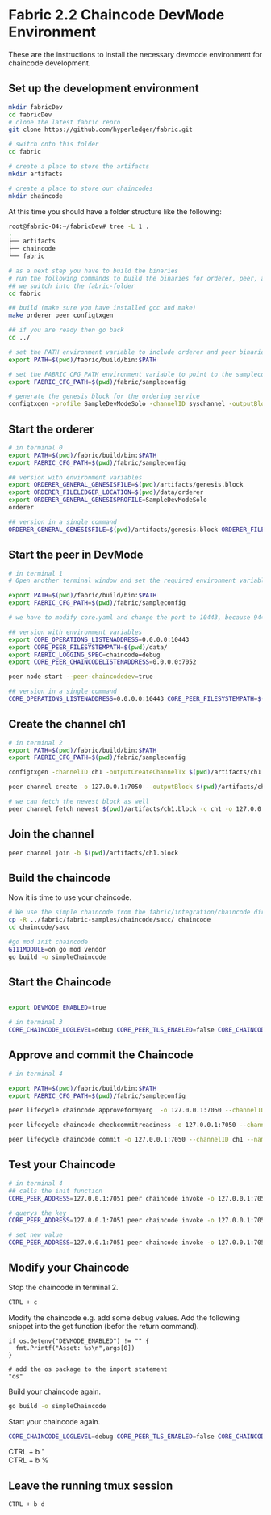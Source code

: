 # Fabric 2.2 Chaincode DevMode Environment
These are the instructions to install the necessary devmode environment for chaincode development. 

## Set up the development environment

```bash
mkdir fabricDev
cd fabricDev
# clone the latest fabric repro
git clone https://github.com/hyperledger/fabric.git

# switch onto this folder
cd fabric

# create a place to store the artifacts
mkdir artifacts

# create a place to store our chaincodes
mkdir chaincode
```
At this time you should have a folder structure like the following:

```bash
root@fabric-04:~/fabricDev# tree -L 1 .
.
├── artifacts
├── chaincode
└── fabric
```

```bash
# as a next step you have to build the binaries
# run the following commands to build the binaries for orderer, peer, and configtxgen
## we switch into the fabric-folder
cd fabric

## build (make sure you have installed gcc and make)
make orderer peer configtxgen

## if you are ready then go back
cd ../

# set the PATH environment variable to include orderer and peer binaries
export PATH=$(pwd)/fabric/build/bin:$PATH

# set the FABRIC_CFG_PATH environment variable to point to the sampleconfig folder and MSP
export FABRIC_CFG_PATH=$(pwd)/fabric/sampleconfig

# generate the genesis block for the ordering service
configtxgen -profile SampleDevModeSolo -channelID syschannel -outputBlock genesisblock -configPath $FABRIC_CFG_PATH -outputBlock $(pwd)/artifacts/genesis.block
```

## Start the orderer
```bash
# in terminal 0
export PATH=$(pwd)/fabric/build/bin:$PATH
export FABRIC_CFG_PATH=$(pwd)/fabric/sampleconfig

## version with environment variables
export ORDERER_GENERAL_GENESISFILE=$(pwd)/artifacts/genesis.block
export ORDERER_FILELEDGER_LOCATION=$(pwd)/data/orderer
export ORDERER_GENERAL_GENESISPROFILE=SampleDevModeSolo 
orderer

## version in a single command
ORDERER_GENERAL_GENESISFILE=$(pwd)/artifacts/genesis.block ORDERER_FILELEDGER_LOCATION=$(pwd)/data/orderer ORDERER_GENERAL_GENESISPROFILE=SampleDevModeSolo orderer
```

## Start the peer in DevMode
```bash
# in terminal 1
# Open another terminal window and set the required environment variables to override the peer configuration and start the peer node. Starting the peer with the --peer-chaincodedev=true flag puts the peer into DevMode.

export PATH=$(pwd)/fabric/build/bin:$PATH
export FABRIC_CFG_PATH=$(pwd)/fabric/sampleconfig

# we have to modify core.yaml and change the port to 10443, because 9443 is double used between the orderer and the peer (operations services)

## version with environment variables
export CORE_OPERATIONS_LISTENADDRESS=0.0.0.0:10443
export CORE_PEER_FILESYSTEMPATH=$(pwd)/data/
export FABRIC_LOGGING_SPEC=chaincode=debug 
export CORE_PEER_CHAINCODELISTENADDRESS=0.0.0.0:7052 

peer node start --peer-chaincodedev=true

## version in a single command
CORE_OPERATIONS_LISTENADDRESS=0.0.0.0:10443 CORE_PEER_FILESYSTEMPATH=$(pwd)/data/ FABRIC_LOGGING_SPEC=chaincode=debug CORE_PEER_CHAINCODELISTENADDRESS=0.0.0.0:7052 peer node start --peer-chaincodedev=true

```
## Create the channel ch1
```bash
# in terminal 2
export PATH=$(pwd)/fabric/build/bin:$PATH
export FABRIC_CFG_PATH=$(pwd)/fabric/sampleconfig

configtxgen -channelID ch1 -outputCreateChannelTx $(pwd)/artifacts/ch1.tx -profile SampleSingleMSPChannel -configPath $FABRIC_CFG_PATH

peer channel create -o 127.0.0.1:7050 --outputBlock $(pwd)/artifacts/ch1.block -c ch1 -f $(pwd)/artifacts/ch1.tx

# we can fetch the newest block as well
peer channel fetch newest $(pwd)/artifacts/ch1.block -c ch1 -o 127.0.0.1:7050
```

## Join the channel
```bash 
peer channel join -b $(pwd)/artifacts/ch1.block
```

## Build the chaincode
Now it is time to use your chaincode.

```bash 
# We use the simple chaincode from the fabric/integration/chaincode directory to demonstrate how to run a chaincode package in DevMode. 
cp -R ../fabric/fabric-samples/chaincode/sacc/ chaincode
cd chaincode/sacc

#go mod init chaincode
G111MODULE=on go mod vendor 
go build -o simpleChaincode 
```

## Start the Chaincode
```bash 

export DEVMODE_ENABLED=true

# in terminal 3
CORE_CHAINCODE_LOGLEVEL=debug CORE_PEER_TLS_ENABLED=false CORE_CHAINCODE_ID_NAME=mycc:1.0 ./simpleChaincode -peer.address 127.0.0.1:7052

```

## Approve and commit the Chaincode

```bash 
# in terminal 4

export PATH=$(pwd)/fabric/build/bin:$PATH
export FABRIC_CFG_PATH=$(pwd)/fabric/sampleconfig

peer lifecycle chaincode approveformyorg  -o 127.0.0.1:7050 --channelID ch1 --name mycc --version 1.0 --sequence 1 --init-required --signature-policy "OR ('SampleOrg.member')" --package-id mycc:1.0

peer lifecycle chaincode checkcommitreadiness -o 127.0.0.1:7050 --channelID ch1 --name mycc --version 1.0 --sequence 1 --init-required --signature-policy "OR ('SampleOrg.member')"

peer lifecycle chaincode commit -o 127.0.0.1:7050 --channelID ch1 --name mycc --version 1.0 --sequence 1 --init-required --signature-policy "OR ('SampleOrg.member')" --peerAddresses 127.0.0.1:7051
```

## Test your Chaincode

```bash
# in terminal 4
## calls the init function
CORE_PEER_ADDRESS=127.0.0.1:7051 peer chaincode invoke -o 127.0.0.1:7050 -C ch1 -n mycc -c '{"Args":["msg","Hello"]}'  --isInit

# querys the key
CORE_PEER_ADDRESS=127.0.0.1:7051 peer chaincode invoke -o 127.0.0.1:7050 -C ch1 -n mycc -c '{"Args":["","msg"]}'

# set new value
CORE_PEER_ADDRESS=127.0.0.1:7051 peer chaincode invoke -o 127.0.0.1:7050 -C ch1 -n mycc -c '{"Args":["set","msg2","Hello2"]}'  

```

## Modify your Chaincode
Stop the chaincode in terminal 2.
```bash 
CTRL + c
```

Modify the chaincode e.g. add some debug values. Add the following snippet into the get function (befor the return command).
```
if os.Getenv("DEVMODE_ENABLED") != "" {
  fmt.Printf("Asset: %s\n",args[0])
}

# add the os package to the import statement
"os"
```

Build your chaincode again.
```bash
go build -o simpleChaincode
```

Start your chaincode again.
```bash
CORE_CHAINCODE_LOGLEVEL=debug CORE_PEER_TLS_ENABLED=false CORE_CHAINCODE_ID_NAME=mycc:1.0 ./simpleChaincode -peer.address 127.0.0.1:7052
```

CTRL + b "   
CTRL + b %   

## Leave the running tmux session

```bash
CTRL + b d
```





